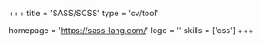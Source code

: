 +++
title = 'SASS/SCSS'
type = 'cv/tool'

homepage = 'https://sass-lang.com/'
logo = ''
skills = ['css']
+++
